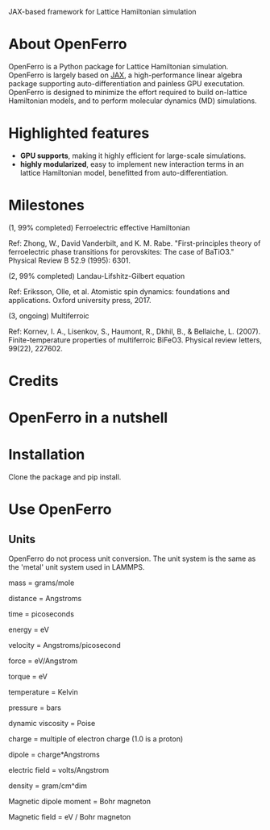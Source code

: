 JAX-based framework for Lattice Hamiltonian simulation

# About OpenFerro
OpenFerro is a Python package for Lattice Hamiltonian simulation. OpenFerro is largely based on [JAX](https://github.com/google/jax), a high-performance linear algebra package supporting auto-differentiation and painless GPU executation.
OpenFerro is designed to minimize the effort required to build on-lattice Hamiltonian models, and to perform molecular dynamics (MD) simulations. 
 

# Highlighted features
* **GPU supports**, making it highly efficient for large-scale simulations.
* **highly modularized**, easy to implement new interaction terms in an lattice Hamiltonian model, benefitted from auto-differentiation.

# Milestones
(1, 99% completed) Ferroelectric effective Hamiltonian 

Ref: Zhong, W., David Vanderbilt, and K. M. Rabe. "First-principles theory of ferroelectric phase transitions for perovskites: The case of BaTiO3." Physical Review B 52.9 (1995): 6301.

(2, 99% completed) Landau-Lifshitz-Gilbert equation 

Ref: Eriksson, Olle, et al. Atomistic spin dynamics: foundations and applications. Oxford university press, 2017.

(3, ongoing) Multiferroic 

Ref: Kornev, I. A., Lisenkov, S., Haumont, R., Dkhil, B., & Bellaiche, L. (2007). Finite-temperature properties of multiferroic BiFeO3. Physical review letters, 99(22), 227602.

# Credits

# OpenFerro in a nutshell

# Installation
Clone the package and pip install.

# Use OpenFerro

## Units

OpenFerro do not process unit conversion. The unit system is the same as the 'metal' unit system used in LAMMPS.

mass = grams/mole

distance = Angstroms

time = picoseconds

energy = eV

velocity = Angstroms/picosecond

force = eV/Angstrom

torque = eV

temperature = Kelvin

pressure = bars

dynamic viscosity = Poise

charge = multiple of electron charge (1.0 is a proton)

dipole = charge*Angstroms

electric field = volts/Angstrom

density = gram/cm^dim

Magnetic dipole moment = Bohr magneton

Magnetic field = eV / Bohr magneton


